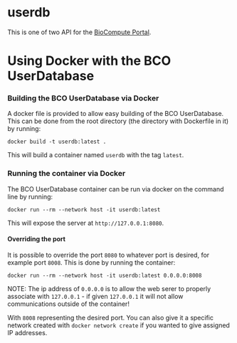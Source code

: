 # userdb
This is one of two API for the [BioCompute Portal](https://github.com/biocompute-objects/portal). 

# Using Docker with the BCO UserDatabase

### Building the BCO UserDatabase via Docker

A docker file is provided to allow easy building of the BCO UserDatabase.  This can be done from the root directory (the directory with Dockerfile in it) by running:

`docker build -t userdb:latest .`

This will build a container named `userdb` with the tag `latest`.

### Running the container via Docker

The BCO UserDatabase container can be run via docker on the command line by running:

`docker run --rm --network host -it userdb:latest`

This will expose the server at `http://127.0.0.1:8080`.

#### Overriding the port

It is possible to override the port `8080` to whatever port is desired, for example port `8008`.  This is done by running the container:

`docker run --rm --network host -it userdb:latest 0.0.0.0:8008`

NOTE: The ip address of `0.0.0.0` is to allow the web serer to properly associate with `127.0.0.1` - if given `127.0.0.1` it will not allow communications outside of the container!

With `8008` representing the desired port.  You can also give it a specific network created with `docker network create` if you wanted to give assigned IP addresses.


